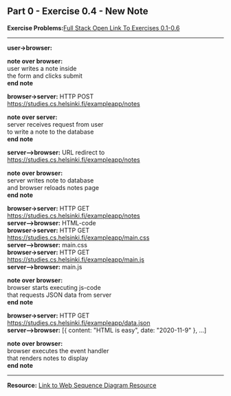## Part 0 - Exercise 0.4 - New Note

**Exercise Problems:**[Full Stack Open Link To Exercises 0.1-0.6](https://fullstackopen.com/en/part0/fundamentals_of_web_apps#exercises-0-1-0-6)

---

**user->browser:** 

**note over browser:**<br/>
user writes a note inside<br/> 
the form and clicks submit<br/>
**end note**<br/>

**browser->server:** HTTP POST https://studies.cs.helsinki.fi/exampleapp/notes<br/>

**note over server:**<br/>
server receives request from user<br/> 
to write a note to the database<br/>
**end note**<br/>

**server-->browser:** URL redirect to https://studies.cs.helsinki.fi/exampleapp/notes

**note over browser:**<br/>
server writes note to database<br/> 
and browser reloads notes page<br/>
**end note**<br/>

**browser->server:** HTTP GET https://studies.cs.helsinki.fi/exampleapp/notes<br/>
**server-->browser:** HTML-code<br/>
**browser->server:** HTTP GET https://studies.cs.helsinki.fi/exampleapp/main.css<br/>
**server-->browser:** main.css<br/>
**browser->server:** HTTP GET https://studies.cs.helsinki.fi/exampleapp/main.js<br/>
**server-->browser:** main.js<br/>

**note over browser:**<br/>
browser starts executing js-code<br/>
that requests JSON data from server<br/>
**end note**<br/>

**browser->server:** HTTP GET https://studies.cs.helsinki.fi/exampleapp/data.json<br/>
**server-->browser:** [{ content: "HTML is easy", date: "2020-11-9" }, ...]<br/>

**note over browser:**<br/>
browser executes the event handler<br/> 
that renders notes to display<br/>
**end note**<br/>

----
**Resource:** [Link to Web Sequence Diagram Resource](https://www.websequencediagrams.com/)
